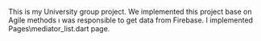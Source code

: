 This is my University group project. We implemented this project base on Agile methods ı was responsible to get data from Firebase.
I implemented Pages\mediator_list.dart page.

